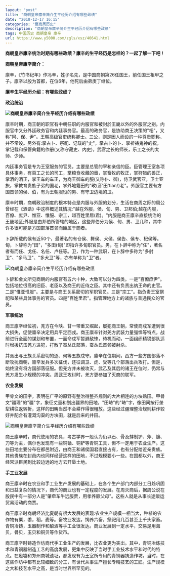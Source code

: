 ```yaml
---
layout: "post"
title: "商朝皇帝廪辛简介生平经历介绍有哪些政绩"
date: "2018-12-17 16:15"
categories: "夏商周历史"
description: "商朝皇帝廪辛简介生平经历介绍有哪些政绩"
tags: 中国历史 商朝皇帝 廪辛
url: https://www.y5000.com/zgls/xsz/40641.html
---
```






**商朝皇帝廪辛统治时期有哪些政绩？廪辛的生平经历是怎样的？一起了解一下吧！**

 **商朝皇帝廪辛简介：**

廪辛，《竹书纪年》作冯辛，姓子名先，是中国商朝第26任国王，前任国王祖甲之子。廪辛以殷为首都，在位6年，他死后由弟庚丁继位。

 **廪辛生平经历介绍：有哪些政绩？**

 **政治统治**

**![商朝皇帝廪辛简介生平经历介绍有哪些政绩](https://img.y5000.com/uploads/allimg/190128/a159853d6729afed4754cc9a339c10d4.jpg)**

廪辛时期，商王朝的职官有中朝任职的内服官和被封於王畿以外的外服官之别。内服官中又分外廷政务官和内廷事务官。最高的政务官，是协助商王决策的"相"，又称"阿、保、尹"。王朝高级官吏统称卿士。三公，则是因人而设的一种尊贵职称、并不常设。另外有:掌占卜、祭祀、记载的"史"，掌占卜的卜、掌祈祷鬼神的祝，掌记载和保管典籍的作册(又称守藏史、内史)，武官之长的师长，乐工之长的太师、少师。

内廷事务官是专为王室服务的官员，主要是总管的宰和亲信的臣。臣管理王室各项具体事务，有百工之长的司工，掌粮食收藏的啬，掌畜牧的牧正，掌狩猎的兽正，掌酒的酒正，掌王车的车正，为商王御车的服(又称仆、御)，侍卫武官亚，卫士亚旅，掌教育贵族子弟的国老，掌外地籍田的"畋(音'田'tian/)老"。外服官主要有方国首领的侯、伯，有为王朝服役的男、有守卫边境的卫。

廪辛时期，商朝政治制度的根本特点是内服与外服的划分，生活在商周之际的周公曾经在《酒诰》中这样概述其情况:"越在外服，侯、甸、男、卫邦伯;越在内服，百僚、庶尹、惟亚、惟服、宗工，越百姓里居(君)。"内服是商王廪辛直接统治的王畿地区;外服是由邦伯所管辖的地区，这些邦伯分为侯、甸、男、卫几种，其中许多很可能是方国部落首领而臣属于商者。

卜辞所载的侯有近50个，最著名的有仓侯、舞侯、犬侯、侯告、侯专、杞侯等。甸，卜辞称为"田"，"多田(甸)"即指许多甸职官员。男，在卜辞中称为"任"，著名者有而任、戈任、名任、卢任等。卫，作为一种武职，在卜辞中多称为"多射卫"、"多马卫"、"多犬卫"等，亦有单称为"卫"者。

![商朝皇帝廪辛简介生平经历介绍有哪些政绩](https://img.y5000.com/uploads/allimg/190128/f6b99f5002e81d0dc64634069ae12ee6.jpg)

卜辞和金文所见商朝的内服官有五六十种，大致可以分为四类。一是"百僚庶尹"。包括地位很高的旧臣、老臣以及商王的近侍之臣。其中还有负责出纳王命的史官。二是"惟亚惟服"。主要是与商王关系密切的军职官员。三是"宗工"。指负责王室祭祀和某些具体事务的官员。四是"百姓里君"。指管理地方上的诸族与普通民众的官员。

 **军事统治**

商王廪辛继位初，羌方在今陕、甘一带重又崛起，屡犯商王朝，常使商戍军遭到很大损失，促使廪辛决定用兵平定西戎。商王廪辛针对羌方武装力量强悍等特点，战前进行全面的谋划和布置，一面命戍军暂避敌锋，待机而动，一面组织精锐部队适时增援抗击羌方进犯，打散了蚕丛氏部落，蚕丛氏首领被射杀。

并派出与王族关系密切的逐、何等五族戍守。廪辛在位期间，西方一些方国部落不断攻扰商朝，廪辛发兵多次征伐，还征调卫、虎、受等几个部落出兵攻打。但是，始终没有将方国部落征服。但羌方并未被攻灭，武乙及其后的诸王在位时，仍常与羌方发生小规模的冲突。周武王攻纣时，羌方更参加了灭商的联军。

 **农业发展**  

甲骨文的田字，表明在广平的原野有整治得整齐规则的大片相连的方块熟田。甲骨文"疆理"的"疆"字，象征丈量和划出疆界的田地，"田畴"的"畴"字，像田间按行垄犁耕往返转折，这样的田畴当然不会耕作得很粗放。这些经过疆理整治规则耕作较好并配合有灌溉沟渠的方块田，就是后来的井田。

![商朝皇帝廪辛简介生平经历介绍有哪些政绩](https://img.y5000.com/uploads/allimg/190128/753d755d863be5d9bfa935a06b865c50.jpg)

商王廪辛时，商代使用的农具，考古学界一般认为仍以石、骨及蚌制铲、斧、镰、刀等为主，偶尔也发现有一些铜锸、铜铲等青铜工具，但不一定用于农业生产。这些田地主要分布在都邑附近，由商王和诸侯国君直接占有，也有分配给近亲贵族。其他贵族在封邑内也同样经营这样的田地，不过规模要小一些。在国都以外，商王经常派臣民到比较边远的地方去开垦土地。

 **手工业发展**

商王廪辛时在农业和手工业生产发展的基础上，在各个生产部门内部分工日趋巩固和日益复杂的情况下，商代的商业也有一定程度的发展。在周灭商后，据周公说在殷民中有一部分人是"肇牵车牛远服贾，用孝养厥父母"。这些人就是从事长途贩运贸易活动的商贾。

商王廪辛时商朝经济比夏朝有很大发展的表现:农业生产规模一相当大，种植的农作物有粟，黍，稻，麦等。畜牧业发达，饲养六畜，祭祀用几百甚至上千头家畜。青铜冶铸，玉器制作和酿酒等手工业很发达。商业发展到一定水平，交易是用海贝，骨贝，玉贝和铜贝等作货币。

商王廪辛时铸造作坊商代手工业生产的发展，比农业更为突出。其中，青铜冶炼技术和青铜器制造工艺的高度发展，更集中反映了当时手工业技术水平和时代的特点。在殷墟和郑州商城遗址，都发现有为王室所专用的青铜器铸造作坊。当时，在这些作坊中都有比较细致的分工，有世代从事生产擅长专精技艺的工匠。生产规模之大和技艺水平之高，是当时世界所罕见的。
